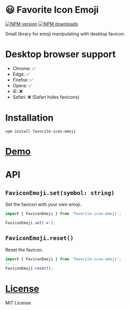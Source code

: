 😃 Favorite Icon Emoji
===================

[![NPM version](https://img.shields.io/npm/v/favorite-icon-emoji.svg?style=flat)](https://www.npmjs.com/package/favorite-icon-emoji)
[![NPM downloads](https://img.shields.io/npm/dm/favorite-icon-emoji.svg?style=flat)](https://www.npmjs.com/package/favorite-icon-emoji)


Small library for emoji manipulating with desktop favicon.

# Desktop browser support
- Chrome: ✅
- Edge: ✅
- Firefox: ✅
- Opera: ✅
- IE: ❌
- Safari: ❌ (Safari hides favicons)

# Installation
`npm install favorite-icon-emoji`

# [Demo](https://favorite-icon.github.io/favorite-icon/examples/emoji.html)

# API

## `FaviconEmoji.set(symbol: string)`
Set the favicon with your own emoji.

```js
import { FaviconEmoji } from 'favorite-icon-emoji';

FaviconEmoji.set('❤️');
```

## `FaviconEmoji.reset()`
Reset the favicon.

```js
import { FaviconEmoji } from 'favorite-icon-emoji';
// ...
FaviconEmoji.reset();
```

# [License](./LICENSE)
MIT License

